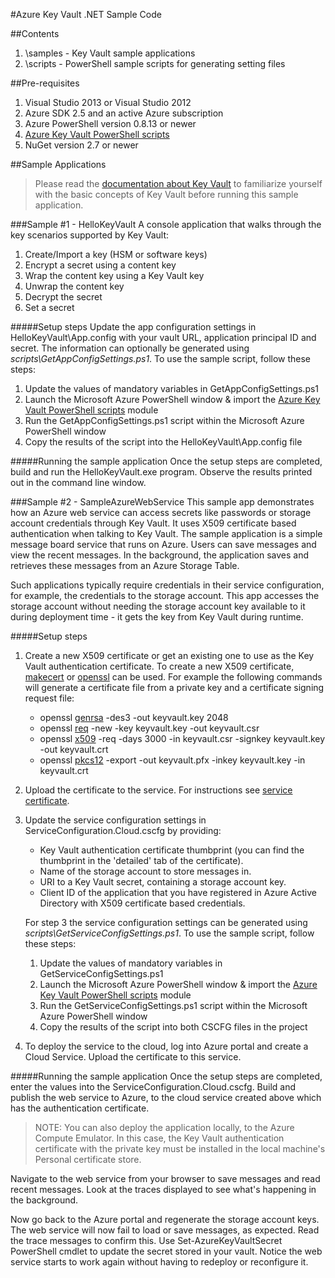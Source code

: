 #Azure Key Vault .NET Sample Code

##Contents
1. \samples - Key Vault sample applications 
1. \scripts - PowerShell sample scripts for generating setting files 

##Pre-requisites
1. Visual Studio 2013 or Visual Studio 2012
2. Azure SDK 2.5 and an active Azure subscription
3. Azure PowerShell version 0.8.13 or newer
4. [Azure Key Vault PowerShell scripts][1]
5. NuGet version 2.7 or newer

##Sample Applications
> Please read the [documentation about Key Vault][2] to familiarize yourself with the basic concepts of Key Vault before running this sample application.

###Sample #1 - HelloKeyVault
A console application that walks through the key scenarios supported by Key Vault:

  1. Create/Import a key (HSM or software keys)
  2. Encrypt a secret using a content key
  3. Wrap the content key using a Key Vault key
  4. Unwrap the content key
  5. Decrypt the secret
  6. Set a secret

#####Setup steps
Update the app configuration settings in HelloKeyVault\App.config with your vault URL, application principal ID and secret. The information can optionally be generated using *scripts\GetAppConfigSettings.ps1*. To use the sample script, follow these steps:

 1. Update the values of mandatory variables in GetAppConfigSettings.ps1
 2. Launch the Microsoft Azure PowerShell window & import the [Azure Key Vault PowerShell scripts][1] module
 3. Run the GetAppConfigSettings.ps1 script within the Microsoft Azure PowerShell window
 4. Copy the results of the script into the HelloKeyVault\App.config file

#####Running the sample application
Once the setup steps are completed, build and run the HelloKeyVault.exe program.  Observe the results printed out in the command line window.

###Sample #2 - SampleAzureWebService
This sample app demonstrates how an Azure web service can access secrets like passwords or storage account credentials through Key Vault. It uses X509 certificate based authentication when talking to Key Vault. The sample application is a simple message board service that runs on Azure. Users can save messages and view the recent messages. In the background, the application saves and retrieves these messages from an Azure Storage Table. 

Such applications typically require credentials in their service configuration, for example, the credentials to the storage account. This app accesses the storage account without needing the storage account key available to it during deployment time - it gets the key from Key Vault during runtime.

#####Setup steps
1. Create a new X509 certificate or get an existing one to use as the Key Vault authentication certificate. To create a new X509 certificate, [makecert][8] or [openssl][3] can be used. For example the following commands will generate a certificate file from a private key and a certificate signing request file:
	- openssl [genrsa][4] -des3 -out keyvault.key 2048
	- openssl [req][5] -new -key keyvault.key -out keyvault.csr
	- openssl [x509][6] -req -days 3000 -in keyvault.csr -signkey keyvault.key -out keyvault.crt
	- openssl [pkcs12][7] -export -out keyvault.pfx -inkey keyvault.key -in keyvault.crt
2. Upload the certificate to the service. For instructions see [service certificate][9].
3. Update the service configuration settings in ServiceConfiguration.Cloud.cscfg by providing:
	- Key Vault authentication certificate thumbprint (you can find the thumbprint in the 'detailed' tab of the certificate).
	- Name of the storage account to store messages in.
	- URI to a Key Vault secret, containing a storage account key. 
	- Client ID of the application that you have registered in Azure Active Directory with X509 certificate based credentials.
   
	For step 3 the service configuration settings can be generated using *scripts\GetServiceConfigSettings.ps1*. To use the sample script, follow these steps:

	 1. Update the values of mandatory variables in GetServiceConfigSettings.ps1
	 2. Launch the Microsoft Azure PowerShell window & import the [Azure Key Vault PowerShell scripts][1] module
	 3. Run the GetServiceConfigSettings.ps1 script within the Microsoft Azure PowerShell window
	 4. Copy the results of the script into both CSCFG files in the project

4. To deploy the service to the cloud, log into Azure portal and create a Cloud Service. Upload the certificate to this service.

#####Running the sample application
Once the setup steps are completed, enter the values into the ServiceConfiguration.Cloud.cscfg. Build and publish the web service to Azure, to the cloud service created above which has the authentication certificate.

>NOTE: You can also deploy the application locally, to the Azure Compute Emulator. In this case, the Key Vault authentication certificate with the private key must be installed in the local machine's Personal certificate store.

Navigate to the web service from your browser to save messages and read recent messages. Look at the traces displayed to see what's happening in the background.

Now go back to the Azure portal and regenerate the storage account keys. The web service will now fail to load or save messages, as expected. Read the trace messages to confirm this. Use Set-AzureKeyVaultSecret PowerShell cmdlet to update the secret stored in your vault. Notice the web service starts to work again without having to redeploy or reconfigure it.

[1]: http://go.microsoft.com/fwlink/?LinkId=521539
[2]: http://go.microsoft.com/fwlink/?LinkID=512410 
[3]: http://www.openssl.org/related/binaries.html
[4]: https://www.openssl.org/docs/apps/genrsa.html
[5]: https://www.openssl.org/docs/apps/req.html
[6]: https://www.openssl.org/docs/apps/x509.html
[7]: https://www.openssl.org/docs/apps/pkcs12.html
[8]: http://msdn.microsoft.com/en-us/library/vstudio/bfsktky3(v=vs.100).aspx
[9]: http://msdn.microsoft.com/en-us/library/azure/gg981929.aspx